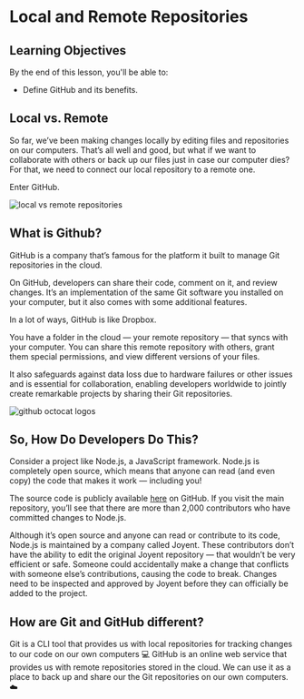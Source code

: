 # Local and Remote Repositories

## Learning Objectives

By the end of this lesson, you'll be able to:

* Define GitHub and its benefits.

## Local vs. Remote

So far, we’ve been making changes locally by editing files and repositories on our computers. That’s all well and good, but what if we want to collaborate with others or back up our files just in case our computer dies? For that, we need to connect our local repository to a remote one.

Enter GitHub.

![local vs remote repositories](https://ga-instruction.s3.amazonaws.com/assets/tech/developer-tools/intro-to-git-hub/github-local-remote.png)

## What is Github?

GitHub is a company that’s famous for the platform it built to manage Git repositories in the cloud. 

On GitHub, developers can share their code, comment on it, and review changes. It’s an implementation of the same Git software you installed on your computer, but it also comes with some additional features.

In a lot of ways, GitHub is like Dropbox.

You have a folder in the cloud — your remote repository — that syncs with your computer. You can share this remote repository with others, grant them special permissions, and view different versions of your files.

It also safeguards against data loss due to hardware failures or other issues and is essential for collaboration, enabling developers worldwide to jointly create remarkable projects by sharing their Git repositories.

![github octocat logos](https://ga-instruction.s3.amazonaws.com/assets/tech/developer-tools/intro-to-git-hub/github_logo.jpg)

## So, How Do Developers Do This?

Consider a project like Node.js, a JavaScript framework. Node.js is completely open source, which means that anyone can read (and even copy) the code that makes it work — including you! 

The source code is publicly available <a href="https://github.com/nodejs/node" target="_blank" rel="noreferrer noopener">here</a> on GitHub. If you visit the main repository, you’ll see that there are more than 2,000 contributors who have committed changes to Node.js.

Although it’s open source and anyone can read or contribute to its code, Node.js is maintained by a company called Joyent. These contributors don’t have the ability to edit the original Joyent repository — that wouldn’t be very efficient or safe. Someone could accidentally make a change that conflicts with someone else’s contributions, causing the code to break. Changes need to be inspected and approved by Joyent before they can officially be added to the project.

## How are Git and GitHub different?

Git is a CLI tool that provides us with local repositories for tracking changes to our code on our own computers 💻
GitHub is an online web service that provides us with remote repositories stored in the cloud.  We can use it as a place to back up and share our the Git repositories on our own computers. ☁️